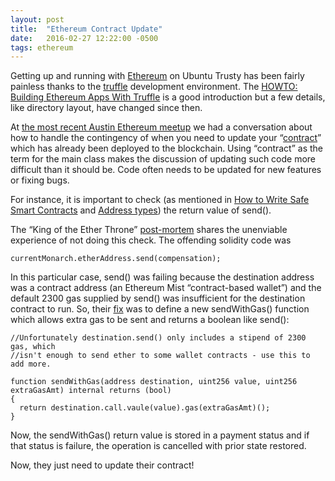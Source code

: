 ```yaml
---
layout: post
title:  "Ethereum Contract Update"
date:   2016-02-27 12:22:00 -0500
tags: ethereum
---
```

Getting up and running with [Ethereum](https://www.ethereum.org) on Ubuntu Trusty has been fairly painless thanks to the [truffle](https://github.com/ConsenSys/truffle) development environment. The [HOWTO: Building Ethereum Apps With Truffle](https://www.youtube.com/watch?v=GPP6uAq15d8) is a good introduction but a few details, like directory layout, have changed since then.


At [the most recent Austin Ethereum meetup](http://www.meetup.com/Austin-Ethereum-Meetup/events/228452105) we had a conversation about how to handle the contingency of when you need to update your “[contract](https://medium.com/@ConsenSys/unpacking-the-term-smart-contract-e63238f7db65#.q6szg6xr5)” which has already been deployed to the blockchain. Using “contract” as the term for the main class makes the discussion of updating such code more difficult than it should be. Code often needs to be updated for new features or fixing bugs.


For instance, it is important to check (as mentioned in [How to Write Safe Smart Contracts](https://chriseth.github.io/notes/talks/safe_solidity/#/7) and [Address types](http://solidity.readthedocs.org/en/latest/types.html#address)) the return value of send().


The “King of the Ether Throne” [post-mortem](http://www.kingoftheether.com/postmortem.html) shares the unenviable experience of not doing this check. The offending solidity code was

	currentMonarch.etherAddress.send(compensation);

In this particular case, send() was failing because the destination address was a contract address (an Ethereum Mist “contract-based wallet”) and the default 2300 gas supplied by send() was insufficient for the destination contract to run. So, their [fix](https://github.com/kieranelby/KingOfTheEtherThrone/commit/120f5a20b17600154ecb11ca120ec0dc296f66d5#diff-05a7e7e015bed68b1fcc05cd0b5c680dR209) was to define a new sendWithGas() function which allows extra gas to be sent and returns a boolean like send():

	//Unfortunately destination.send() only includes a stipend of 2300 gas, which
	//isn't enough to send ether to some wallet contracts - use this to add more.

	function sendWithGas(address destination, uint256 value, uint256 extraGasAmt) internal returns (bool)
	{
	  return destination.call.vaule(value).gas(extraGasAmt)();
	}

Now, the sendWithGas() return value is stored in a payment status and if that status is failure, the operation is cancelled with prior state restored.

Now, they just need to update their contract!
